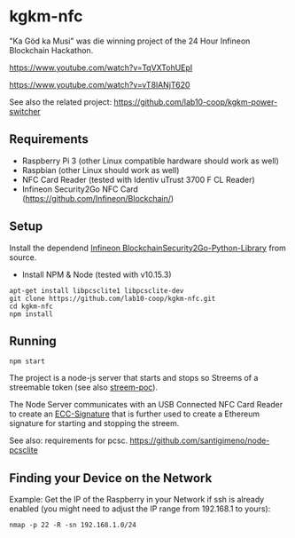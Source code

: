 # kgkm-nfc

"Ka Göd ka Musi" was die winning project of the 24 Hour Infineon Blockchain Hackathon.

https://www.youtube.com/watch?v=TqVXTohUEpI

https://www.youtube.com/watch?v=vT8lANjT620

See also the related project: 
https://github.com/lab10-coop/kgkm-power-switcher

## Requirements

- Raspberry Pi 3 (other Linux compatible hardware should work as well)
- Raspbian (other Linux should work as well)
- NFC Card Reader (tested with Identiv uTrust 3700 F CL Reader)
- Infineon Security2Go NFC Card (https://github.com/Infineon/Blockchain/)

## Setup

Install the dependend [Infineon BlockchainSecurity2Go-Python-Library](https://github.com/Infineon/BlockchainSecurity2Go-Python-Library) from source.
- Install NPM & Node (tested with v10.15.3)

```
apt-get install libpcsclite1 libpcsclite-dev
git clone https://github.com/lab10-coop/kgkm-nfc.git
cd kgkm-nfc
npm install
```

## Running
```
npm start
```

The project is a node-js server that starts and stops so Streems of a streemable token (see also [streem-poc](https://github.com/lab10-coop/streem-poc)).

The Node Server communicates with an USB Connected NFC Card Reader to create an [ECC-Signature](https://en.wikipedia.org/wiki/Elliptic-curve_cryptography) that is further used to create a Ethereum signature for starting and stopping the streem.


See also: requirements for pcsc. https://github.com/santigimeno/node-pcsclite


## Finding your Device on the Network

Example: Get the IP of the Raspberry in your Network if ssh is already enabled (you might need to adjust the IP range from 192.168.1 to yours):
```
nmap -p 22 -R -sn 192.168.1.0/24
```
